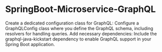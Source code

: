 # SpringBoot-Microservice-GraphQL
Create a dedicated configuration class for GraphQL:  Configure a GraphQLConfig class where you define the GraphQL schema, including resolvers for handling queries. Add necessary dependencies:  Include the graphql-java-kickstart dependency to enable GraphQL support in your Spring Boot application.
